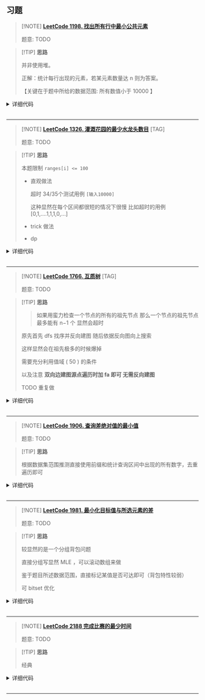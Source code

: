 ## 习题

> [!NOTE] **[LeetCode 1198. 找出所有行中最小公共元素](https://leetcode-cn.com/problems/find-smallest-common-element-in-all-rows/)**
> 
> 题意: TODO

> [!TIP] **思路**
> 
> 并非使用堆。
> 
> 正解：统计每行出现的元素，若某元素数量达 n 则为答案。
> 
> 【关键在于题中所给的数据范围: 所有数值小于 10000 】

<details>
<summary>详细代码</summary>
<!-- tabs:start -->

##### **C++**

```cpp
class Solution {
public:
    int smallestCommonElement(vector<vector<int>>& mat) {
        int n = mat.size(), m = mat[0].size();
        vector<int> cnt(10010);
        for (int i = 0; i < n; ++ i )
            for (int j = 0; j < m; ++ j )
                if (j == 0 || mat[i][j] != mat[i][j - 1])
                    ++ cnt[mat[i][j]];
        for (int i = 1; i <= 10000; ++ i)
            if (cnt[i] == n)
                return i;
        return -1;
    }
};
```

##### **Python**

```python

```

<!-- tabs:end -->
</details>

<br>

* * *

> [!NOTE] **[LeetCode 1326. 灌溉花园的最少水龙头数目](https://leetcode-cn.com/problems/minimum-number-of-taps-to-open-to-water-a-garden/)** [TAG]
> 
> 题意: TODO

> [!TIP] **思路**
> 
> 本题限制 `ranges[i] <= 100`
> 
> -   直观做法
>
>     超时 34/35个测试用例 `[输入10000]`
>
>     这种显然在每个区间都很短的情况下很慢 比如超时的用例 [0,1,....1,1,1,0,...]
>
> -   trick 做法
>
> -   dp

<details>
<summary>详细代码</summary>
<!-- tabs:start -->

##### **C++ TLE**

```cpp
class Solution {
public:
    // 贪心 优先右边界大 右边界相同左边界越小越好
    // （这个位置本身范围为0的水龙头不可用
    int minTaps(int n, vector<int>& ranges) {
        vector<pair<int, int>> v;  // 需要排序 直接用pair<r, 0-l>
        for (int i = 0; i <= n; ++i) {
            if (!ranges[i]) continue;  // 跳过0
            v.push_back({min(ranges[i] + i, n), ranges[i] - i});
        }
        sort(v.begin(), v.end());
        // 随后从后向前
        int p = v.size() - 1, mx = n, res = 0;
        while (p >= 0) {
            ++res;
            int nmx = mx;
            // 从 r >= mx 的选出最靠左的一个来用
            while (p >= 0 && v[p].first >= mx) {
                nmx = min(nmx, -v[p].second);
                --p;
            }
            if (p < 0) {
                if (nmx <= 0)
                    return res;
                else
                    return -1;
            }
            mx = nmx;
            if (mx <= 0) return res;
        }
        return -1;
    }
};
```

##### **C++ trick**

```cpp
class Solution {
public:
    // 考虑：每一个range都很大的情况【当然这道题限定了ranges<=100】
    // 复杂度不会高于 n*100 = 1e6
    int minTaps(int n, vector<int>& ranges) {
        vector<int> v(n + 1);
        for (int i = 0; i <= n; ++i) {
            if (!ranges[i]) continue;  // 跳过0
            int l = max(0, i - ranges[i]), r = min(n, i + ranges[i]);
            while (l < r && v[l] < r) v[l++] = r;
        }
        int res = 0;
        int cur = 0;
        while (cur < n) {
            if (!v[cur]) return -1;
            cur = v[cur];
            ++res;
        }
        return res;
    }
};
```

##### **C++ dp**

```cpp
class Solution {
public:
    int minTaps(int n, vector<int>& ranges) {
        ++n;
        const int INF = 1e9;
        vector<int> f(n + 1, INF);
        f[0] = 0;
        vector<vector<int>> v(n);
        for (int i = 0; i < n; ++i) {
            if (!ranges[i]) continue;
            int l = max(0, i - ranges[i]), r = min(n - 1, i + ranges[i]);
            v[r - 1].push_back(l);
        }
        for (int i = 0; i < n - 1; ++i)
            for (auto j : v[i])
                for (int k = j; k <= i; ++k) f[i + 1] = min(f[i + 1], f[k] + 1);
        return f[n - 1] >= INF ? -1 : f[n - 1];
    }
};
```

##### **Python**

```python

```

<!-- tabs:end -->
</details>

<br>

* * *

> [!NOTE] **[LeetCode 1766. 互质树](https://leetcode-cn.com/problems/tree-of-coprimes/)** [TAG]
> 
> 题意: TODO

> [!TIP] **思路**
> 
> > 如果用蛮力检查一个节点的所有的祖先节点 那么一个节点的祖先节点最多能有 n−1 个 显然会超时
> 
> 原先首先 dfs 找序并反向建图 随后依据反向图向上搜索
> 
> 这样显然会在祖先极多的时候爆掉
> 
> 需要充分利用值域 ( 50 ) 的条件
> 
> 以及注意 **双向边建图源点遍历时加 fa 即可 无需反向建图**
> 
> TODO 重复做

<details>
<summary>详细代码</summary>
<!-- tabs:start -->

##### **C++**

```cpp
class Solution {
public:
    vector<vector<int>> g, st;
    vector<int> nums, res, depth;
    
    int gcd(int a, int b) {
        return b ? gcd(b, a % b) : a;
    }
    
    void dfs(int u, int fa) {
        int v = nums[u];
        for (int i = 1; i <= 50; ++ i )
            if (st[i].size() && gcd(v, i) == 1)
                if (res[u] == -1 || depth[res[u]] < depth[st[i].back()])
                    res[u] = st[i].back();
        
        st[v].push_back(u);
        for (auto v : g[u]) {
            if (v == fa) continue;
            depth[v] = depth[u] + 1;
            dfs(v, u);
        }
            
        st[v].pop_back();
    }
    
    vector<int> getCoprimes(vector<int>& nums, vector<vector<int>>& edges) {
        this->nums = nums;
        int n = nums.size();
        g.resize(n), st.resize(55), res.resize(n, -1), depth.resize(n, 0);
        for (auto & e : edges) {
            int a = e[0], b = e[1];
            g[a].push_back(b), g[b].push_back(a);
        }
        
        dfs(0, -1);
        return res;
    }
};
```

##### **Python**

```python

```

<!-- tabs:end -->
</details>

<br>

* * *

> [!NOTE] **[LeetCode 1906. 查询差绝对值的最小值](https://leetcode-cn.com/problems/minimum-absolute-difference-queries/)**
> 
> 题意: TODO

> [!TIP] **思路**
> 
> 根据数据集范围推测直接使用前缀和统计查询区间中出现的所有数字，去重遍历即可

<details>
<summary>详细代码</summary>
<!-- tabs:start -->

##### **C++**

```cpp
class Solution {
public:
    // ATTENTION num[i] <= 100
    const static int N = 1e5 + 10, M = 110;
    int cnt[N][M], t[M], n;
    
    vector<int> minDifference(vector<int>& nums, vector<vector<int>>& queries) {
        n = nums.size();
        for (int i = 1; i <= n; ++ i )
            for (int j = 1; j <= 100; ++ j ) {
                cnt[i][j] = cnt[i - 1][j];
                if (nums[i - 1] == j)
                    cnt[i][j] ++ ;
            }
        
        vector<int> res;
        for (auto & q : queries) {
            int l = q[0], r = q[1];
            vector<int> t;
            for (int i = 1; i <= 100; ++ i )
                if (cnt[r + 1][i] > cnt[l][i])
                    t.push_back(i);
            sort(t.begin(), t.end());
            int sz = t.size(), ret = 2e9;
            for (int i = 1; i < sz; ++ i )
                ret = min(ret, t[i] - t[i - 1]);
            if (ret == 2e9)
                ret = -1;
            res.push_back(ret);
        }
        return res;
    }
};
```

##### **Python**

```python
# python
# 前缀和
```

<!-- tabs:end -->
</details>

<br>

* * *

> [!NOTE] **[LeetCode 1981. 最小化目标值与所选元素的差](https://leetcode-cn.com/problems/minimize-the-difference-between-target-and-chosen-elements/)**
> 
> 题意: TODO

> [!TIP] **思路**
> 
> 较显然的是一个分组背包问题
> 
> 直接分组写显然 MLE ，可以滚动数组来做
> 
> 鉴于题目所述数据范围，直接标记某值是否可达即可（背包特性较弱）
> 
> 可 bitset 优化

<details>
<summary>详细代码</summary>
<!-- tabs:start -->

##### **C++**

```cpp
class Solution {
public:
    const static int N = 5000; // 70*70
    
    int n, m;
    vector<vector<int>> g;
    vector<bool> st;
    
    int minimizeTheDifference(vector<vector<int>>& mat, int target) {
        this->g = mat;
        this->n = g.size(), this->m = g[0].size();
        this->st = vector<bool>(N);
        
        st[0] = true;
        for (int i = 0; i < n; ++ i ) {
            auto t = vector<bool>(N);
            for (int j = 0; j < m; ++ j ) {
                int v = g[i][j];
                for (int k = 0; k < N; ++ k )
                    if (st[k] && k + v < N)
                        t[k + v] = true;
            }
            st = t;
        }
        
        // 这一坨显然可以直接一个for-loop... 略
        int res = INT_MAX;
        {
            int p = target;
            while (p && !st[p])
                p -- ;
            if (p)
                res = min(res, target - p);
        }
        {
            int p = target;
            while (p < N && !st[p])
                p ++ ;
            if (p < N)
                res = min(res, p - target);
        }
        return res;
    }
};
```

##### **C++ bitset**

```cpp
// bitset优化
class Solution {
public:
    const static int M = 5000;

    int minimizeTheDifference(vector<vector<int>>& mat, int target) {
        int n = mat.size(), m = mat[0].size();
        bitset<M> b;
        b.set(0);
        for (int i = 0; i < n; ++ i ) {
            bitset<M> t;
            for (auto x : mat[i])
                t |= b << x;
            b = t;
        }
        int res = M;
        for (int i = 0; i < M; ++ i )
            if (b[i])
                res = min(res, abs(i - target));
        return res;
    }
};
```

##### **Python**

```python

```

<!-- tabs:end -->
</details>

<br>

* * *

> [!NOTE] **[LeetCode 2188 完成比赛的最少时间](https://leetcode-cn.com/problems/minimum-time-to-finish-the-race/)**
> 
> 题意: TODO

> [!TIP] **思路**
> 
> 经典

<details>
<summary>详细代码</summary>
<!-- tabs:start -->

##### **C++**

```cpp
class Solution {
public:
    // 2^10 = 1024 2^14
    // 一个轮胎最多使用 1 * 2^14 跑15圈, 耗时 1e5 * 14 + 2 + 
    using LL = long long;
    const static int N = 1e3 + 10, M = 16;
    
    LL dis[M], f[N];
    
    int minimumFinishTime(vector<vector<int>>& tires, int changeTime, int numLaps) {
        memset(dis, 0x3f, sizeof dis);
        int n = tires.size();
        for (auto & t : tires) {
            LL d[N];
            d[0] = 0;
            LL f = t[0], r = t[1];
            for (int i = 1, j = 1; i < M; ++ i , j *= r ) {
                d[i] = d[i - 1] + f * j;
                if (d[i] > 2e5)
                    break;
                dis[i] = min(dis[i], d[i]);
            }
        }
        
        for (int i = 0; i < N; ++ i )
            f[i] = 1e18;
        f[0] = 0;
        for (int i = 1; i <= numLaps; ++ i ) {
            for (int j = 1; j < M; ++ j )
                if (i - j >= 0)
                    f[i] = min(f[i], f[i - j] + dis[j] + changeTime);
        }
        
        return f[numLaps] - changeTime;
    }
};
```

##### **Python**

```python

```

<!-- tabs:end -->
</details>

<br>

* * *